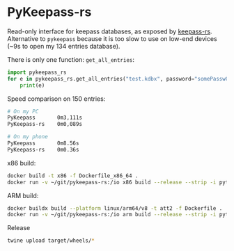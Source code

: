 # PyKeepass-rs

Read-only interface for keepass databases, as exposed by [keepass-rs](https://github.com/sseemayer/keepass-rs).
Alternative to `pykeepass` because it is too slow to use on low-end devices (~9s to open my 134 entries database).


There is only one function: `get_all_entries`:
```python
import pykeepass_rs
for e in pykeepass_rs.get_all_entries("test.kdbx", password="somePassw0rd", keyfile=None):
    print(e)
```

Speed comparison on 150 entries:
```bash
# On my PC
PyKeepass       0m3,111s
PyKeepass-rs    0m0,089s

# On my phone
PyKeepass       0m8.56s
PyKeepass-rs    0m0.36s
```

x86 build:

```bash
docker build -t x86 -f Dockerfile_x86_64 .
docker run -v ~/git/pykeepass-rs:/io x86 build --release --strip -i python3.5 --target x86_64-unknown-linux-musl
```

ARM build:

```bash
docker buildx build --platform linux/arm64/v8 -t att2 -f Dockerfile .
docker run -v ~/git/pykeepass-rs:/io arm build --release --strip -i python3.5
```


Release
```bash
twine upload target/wheels/*
```
